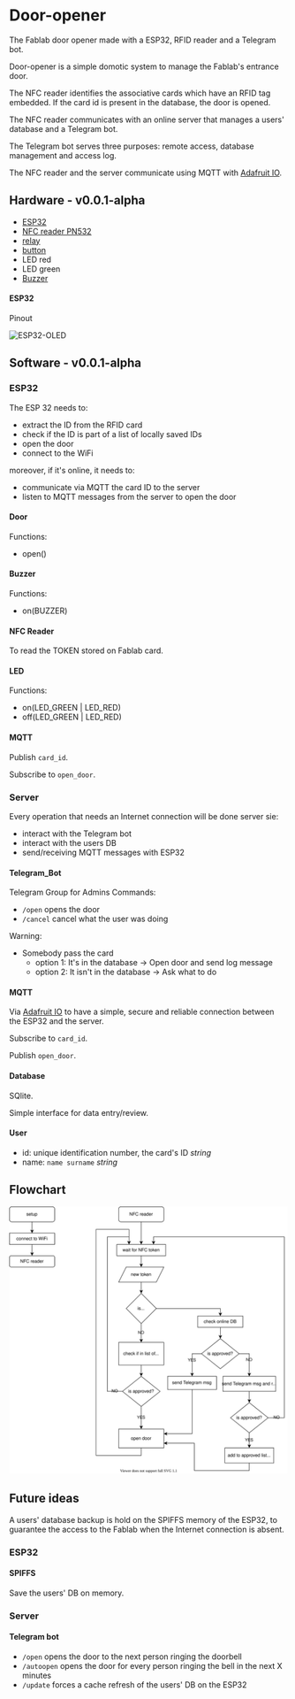 # Door-opener
The Fablab door opener made with a ESP32, RFID reader and a Telegram bot.

Door-opener is a simple domotic system to manage the Fablab's entrance door.

The NFC reader identifies the associative cards which have an RFID tag embedded. If the card id is present in the database, the door is opened.

The NFC reader communicates with an online server that manages a users' database and a Telegram bot.

The Telegram bot serves three purposes: remote access, database management and access log.

The NFC reader and the server communicate using MQTT with [Adafruit IO](https://io.adafruit.com/).

## Hardware - v0.0.1-alpha
- [ESP32](https://www.amazon.it/ILS-Arduino-Bluetooth-ESP-32S-ESP8266/dp/B0769HNFTP/)
- [NFC reader PN532](https://www.amazon.it/ICQUANZX-Communication-Arduino-Raspberry-Android/dp/B07VT431QZ/)
- [relay](https://www.amazon.it/ARCELI-KY-019-Channel-Module-arduino/dp/B07BVXT1ZK/)
- [button](https://www.amazon.it/Coolais-interruttore-momentaneo-impermeabile-confezione/dp/B07L4LSXNR)
- LED red
- LED green
- [Buzzer](https://www.amazon.it/ARCELI-elettronico-Magnetico-Continuo-Confezione/dp/B07RDHNT1P/)

#### ESP32
Pinout 

![ESP32-OLED](docs/src/ESP32-pinout.jpeg)

## Software - v0.0.1-alpha

### ESP32
The ESP 32 needs to:
- extract the ID from the RFID card
- check if the ID is part of a list of locally saved IDs
- open the door
- connect to the WiFi

moreover, if it's online, it needs to:
- communicate via MQTT the card ID to the server
- listen to MQTT messages from the server to open the door

#### Door
Functions:
- open()

#### Buzzer
Functions:
- on(BUZZER)

#### NFC Reader
To read the TOKEN stored on Fablab card.

#### LED 
Functions:
- on(LED_GREEN | LED_RED)
- off(LED_GREEN | LED_RED)

#### MQTT
Publish `card_id`.

Subscribe to `open_door`.

### Server
Every operation that needs an Internet connection will be done server sie:
- interact with the Telegram bot
- interact with the users DB
- send/receiving MQTT messages with ESP32

#### Telegram_Bot
Telegram Group for Admins
Commands:
- `/open` opens the door
- `/cancel` cancel what the user was doing

Warning:
- Somebody pass the card
  - option 1: It's in the database -> Open door and send log message
  - option 2: It isn't in the database -> Ask what to do 

#### MQTT
Via [Adafruit IO](https://io.adafruit.com/) to have a simple, secure and reliable connection between the ESP32 and the server.

Subscribe to `card_id`.

Publish `open_door`.

#### Database
SQlite.

Simple interface for data entry/review.

#### User
- id: unique identification number, the card's ID _string_
- name: `name surname` _string_

## Flowchart

![Flowchart](docs/flowchart.svg)

## Future ideas

A users' database backup is hold on the SPIFFS memory of the ESP32, to guarantee the access to the Fablab when the Internet connection is absent.

### ESP32

#### SPIFFS
Save the users' DB on memory.

### Server

#### Telegram bot

- `/open` opens the door to the next person ringing the doorbell
- `/autoopen` opens the door for every person ringing the bell in the next X minutes
- `/update` forces a cache refresh of the users' DB on the ESP32
